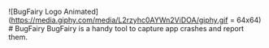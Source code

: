 ![BugFairy Logo Animated](https://media.giphy.com/media/L2rzyhc0AYWn2ViDOA/giphy.gif = 64x64) # BugFairy
BugFairy is a handy tool to capture app crashes and report them.

